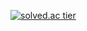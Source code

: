 [![solved.ac tier](http://mazassumnida.wtf/api/generate_badge?boj=wnstjd13245)](https://solved.ac/wnstjd13245)
